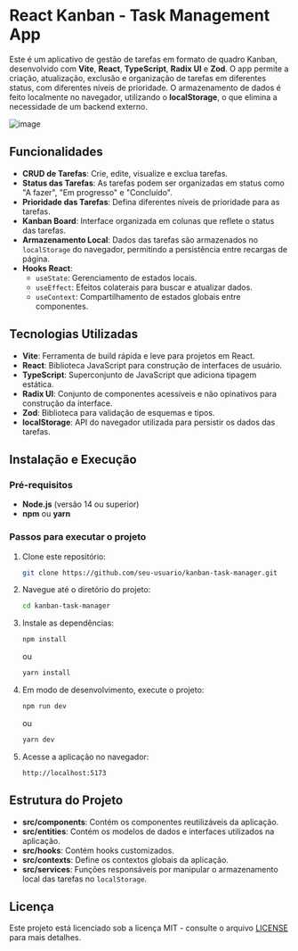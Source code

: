 
# React Kanban - Task Management App

Este é um aplicativo de gestão de tarefas em formato de quadro Kanban, desenvolvido com **Vite**, **React**, **TypeScript**, **Radix UI** e **Zod**. O app permite a criação, atualização, exclusão e organização de tarefas em diferentes status, com diferentes níveis de prioridade. O armazenamento de dados é feito localmente no navegador, utilizando o **localStorage**, o que elimina a necessidade de um backend externo.

![image](https://github.com/user-attachments/assets/1767f3f0-1763-42cb-ab00-b0a78b571b41)

## Funcionalidades

- **CRUD de Tarefas**: Crie, edite, visualize e exclua tarefas.
- **Status das Tarefas**: As tarefas podem ser organizadas em status como "A fazer", "Em progresso" e "Concluído".
- **Prioridade das Tarefas**: Defina diferentes níveis de prioridade para as tarefas.
- **Kanban Board**: Interface organizada em colunas que reflete o status das tarefas.
- **Armazenamento Local**: Dados das tarefas são armazenados no `localStorage` do navegador, permitindo a persistência entre recargas de página.
- **Hooks React**:
  - `useState`: Gerenciamento de estados locais.
  - `useEffect`: Efeitos colaterais para buscar e atualizar dados.
  - `useContext`: Compartilhamento de estados globais entre componentes.

## Tecnologias Utilizadas

- **Vite**: Ferramenta de build rápida e leve para projetos em React.
- **React**: Biblioteca JavaScript para construção de interfaces de usuário.
- **TypeScript**: Superconjunto de JavaScript que adiciona tipagem estática.
- **Radix UI**: Conjunto de componentes acessíveis e não opinativos para construção da interface.
- **Zod**: Biblioteca para validação de esquemas e tipos.
- **localStorage**: API do navegador utilizada para persistir os dados das tarefas.

## Instalação e Execução

### Pré-requisitos

- **Node.js** (versão 14 ou superior)
- **npm** ou **yarn**

### Passos para executar o projeto

1. Clone este repositório:

   ```bash
   git clone https://github.com/seu-usuario/kanban-task-manager.git
   ```

2. Navegue até o diretório do projeto:

   ```bash
   cd kanban-task-manager
   ```

3. Instale as dependências:

   ```bash
   npm install
   ```

   ou

   ```bash
   yarn install
   ```

4. Em modo de desenvolvimento, execute o projeto:

   ```bash
   npm run dev
   ```

   ou

   ```bash
   yarn dev
   ```

5. Acesse a aplicação no navegador:

   ```
   http://localhost:5173
   ```

## Estrutura do Projeto

- **src/components**: Contém os componentes reutilizáveis da aplicação.
- **src/entities**: Contém os modelos de dados e interfaces utilizados na aplicação.
- **src/hooks**: Contém hooks customizados.
- **src/contexts**: Define os contextos globais da aplicação.
- **src/services**: Funções responsáveis por manipular o armazenamento local das tarefas no `localStorage`.

## Licença

Este projeto está licenciado sob a licença MIT - consulte o arquivo [LICENSE](LICENSE) para mais detalhes.

